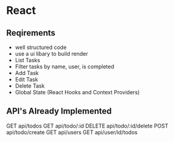 # React 
## Reqirements
- well structured code
- use a ui libary to build render
- List Tasks
- Filter tasks by name, user, is completed
- Add Task
- Edit Task
- Delete Task
- Global State (React Hooks and Context Providers)


## API's Already Implemented

GET api/todos
GET api/todo/:id
DELETE api/todo/:id/delete
POST api/todo/create
GET api/users
GET api/user/id/todos
